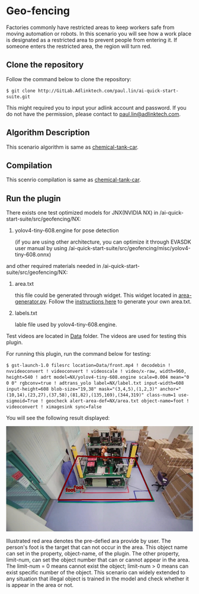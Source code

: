 # Geo-fencing

Factories commonly have restricted areas to keep workers safe from moving automation or robots. In this scenario you will see how a work place is designated as a restricted area to prevent people from entering it. If someone enters the restricted area, the region will turn red.

## Clone the repository

Follow the command below to clone the repository:

```
$ git clone http://GitLab.Adlinktech.com/paul.lin/ai-quick-start-suite.git
```

This might required you to input your adlink account and password. If you do not have the permission, please contact to paul.lin@adlinktech.com.

## Algorithm Description

This scenario algorithm is same as [chemical-tank-car](../chemical-tank-car).

## Compilation

This scenrio compilation is same as [chemical-tank-car](../chemical-tank-car).

## Run the plugin

There exists one test optimized models for JNX(NVIDIA NX) in /ai-quick-start-suite/src/geofencing/NX:

1. yolov4-tiny-608.engine for pose detection

   (if you are using other architecture, you can optimize it through EVASDK user manual by using /ai-quick-start-suite/src/geofencing/misc/yolov4-tiny-608.onnx)


and other required materials needed in /ai-quick-start-suite/src/geofencing/NX:

1. area.txt 

   this file could be generated through widget. This widget located in [area-generator.py](../../widgets/area-generator.py). Follow the [instructions here](../../widgets/readme.md) to generate your own area.txt.

2. labels.txt

   lable file used by yolov4-tiny-608.engine.

Test videos are located in [Data](/Data) folder. The videos are used for testing this plugin.

For running this plugin, run the command below for testing:

```
$ gst-launch-1.0 filesrc location=Data/front.mp4 ! decodebin ! nvvideoconvert ! videoconvert ! videoscale ! video/x-raw, width=960, height=540 ! adrt model=NX/yolov4-tiny-608.engine scale=0.004 mean="0 0 0" rgbconv=true ! adtrans_yolo label=NX/label.txt input-width=608 input-height=608 blob-size="19,38" mask="(3,4,5),(1,2,3)" anchor="(10,14),(23,27),(37,58),(81,82),(135,169),(344,319)" class-num=1 use-sigmoid=True ! geocheck alert-area-def=NX/area.txt object-name=foot ! videoconvert ! ximagesink sync=false
```

You will see the following result displayed:

![displayed screen](../../resources/geofencing-event.jpg)

Illustrated red area denotes the pre-defied ara provide by user. The person's foot is the target that can not occur in the area. This object name can set in the property, object-name, of the plugin. The other property, limit-num, can set the object number that can or cannot appear in the area. The limit-num = 0 means cannot exist the object; limit-num > 0 means can exist specific number of the object. This scenario can widely extended to any situation that illegal object is trained in the model and check whether it is appear in the area or not.

